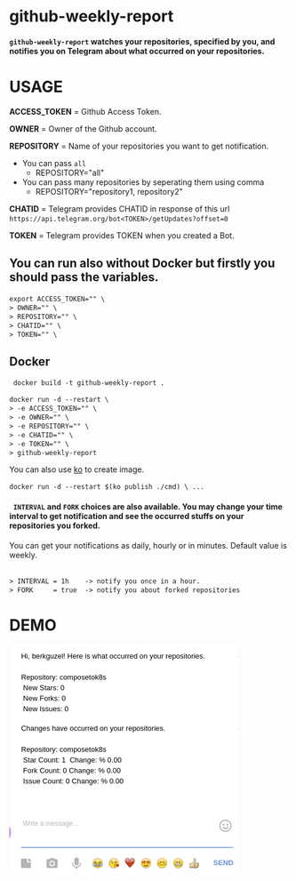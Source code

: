 # github-weekly-report

#### `github-weekly-report` watches your repositories, specified by you, and notifies you on Telegram about what occurred on your repositories.


# USAGE

**ACCESS_TOKEN** = Github Access Token.

**OWNER** = Owner of the Github account.

**REPOSITORY** = Name of your repositories you want to get notification. 
- You can pass  ```all```
    - REPOSITORY="all" 
- You can pass many repositories by seperating them using comma
    - REPOSITORY="repository1, repository2"


**CHATID** = Telegram provides CHATID in response of this url  `https://api.telegram.org/bot<TOKEN>/getUpdates?offset=0` 

**TOKEN** = Telegram provides TOKEN when you created a Bot.

## You can run also without Docker but firstly you should pass the variables.
```
export ACCESS_TOKEN="" \
> OWNER="" \
> REPOSITORY="" \
> CHATID="" \
> TOKEN="" \

```

## Docker 

```
 docker build -t github-weekly-report .
```


```
docker run -d --restart \
> -e ACCESS_TOKEN="" \
> -e OWNER="" \
> -e REPOSITORY="" \
> -e CHATID="" \
> -e TOKEN="" \
> github-weekly-report

```


You can also use [ko](https://github.com/google/ko/) to create image.
 
```
docker run -d --restart $(ko publish ./cmd) \ ...
```

#### ``` INTERVAL```  and ```FORK``` choices are also available. You may change your time interval to get notification and see the occurred stuffs on your repositories you forked. 

You can get your notifications as daily, hourly or in minutes.
Default value is weekly.
```

> INTERVAL = 1h    -> notify you once in a hour.
> FORK     = true  -> notify you about forked repositories 

```

# DEMO

![](docs/demo.png)





